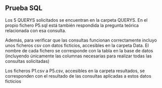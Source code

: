 Prueba SQL
------------------
Los 5 QUERYS solicitados se encuentran en la carpeta QUERYS. 
En el propio fichero P5.sql está también respondida la pregunta teórica relacionada con esa consulta.

Además, para verificar que las consultas funcionan correctamente incluyo unos ficheros csv con datos ficticios, accesibles en la carpeta Data. 
El nombre de cada fichero se corresponde con la tabla en la base de datos (incluyendo únicamente las columnas necesarias para realizar todas las consultas solicitadas)

Los ficheros P1.csv a P5.csv, accesibles en la carpeta resultados, se corresponden con el resultado de las consultas aplicadas a estos datos ficticios
